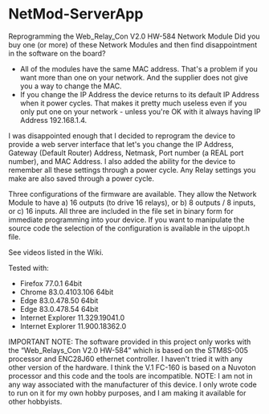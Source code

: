 # NetMod-ServerApp
Reprogramming the Web_Relay_Con V2.0 HW-584 Network Module
Did you buy one (or more) of these Network Modules and then find disappointment in the software
on the board?
-	All of the modules have the same MAC address. That's a problem if you want more than one on
    your network. And the supplier does not give you a way to change the MAC.
-	If you change the IP Address the device returns to its default IP Address when it power
    cycles. That makes it pretty much useless even if you only put one on your network - unless
	you're OK with it always having IP Address 192.168.1.4.

I was disappointed enough that I decided to reprogram the device to provide a web server
interface that let's you change the IP Address, Gateway (Default Router) Address, Netmask, Port
number (a REAL port number), and MAC Address. I also added the ability for the device to remember
all these settings through a power cycle. Any Relay settings you make are also saved through
a power cycle.

Three configurations of the firmware are available. They allow the Network Module to have a) 16
outputs (to drive 16 relays), or b) 8 outputs / 8 inputs, or c) 16 inputs. All three are
included in the file set in binary form for immediate programming into your device. If you
want to manipulate the source code the selection of the configuration is available in the
uipopt.h file.

See videos listed in the Wiki.

Tested with:
- Firefox 77.0.1 64bit
- Chrome 83.0.4103.106 64bit
- Edge 83.0.478.50 64bit
- Edge 83.0.478.54 64bit
- Internet Explorer 11.329.19041.0
- Internet Explorer 11.900.18362.0

IMPORTANT NOTE: The software provided in this project only works with the “Web_Relays_Con V2.0
HW-584” which is based on the STM8S-005 processor and ENC28J60 ethernet controller. I haven't 
tried it with any other version of the hardware. I think the V.1 FC-160 is based on a Nuvoton 
processor and this code and the tools are incompatible. NOTE: I am not in any way associated 
with the manufacturer of this device. I only wrote code to run on it for my own hobby purposes, 
and I am making it available for other hobbyists.

